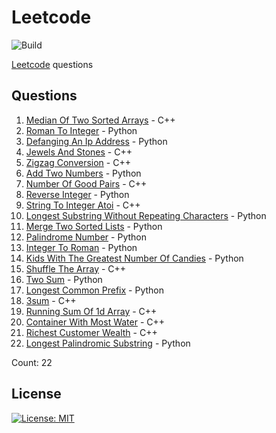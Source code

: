 # Leetcode

![Build](https://github.com/Zeyu-Li/leetcode/workflows/Generate%20MD/badge.svg)

[Leetcode](https://leetcode.com/) questions



## Questions 
 1. [Median Of Two Sorted Arrays](https://leetcode.com/problems/median-of-two-sorted-arrays) - C++ 
 2. [Roman To Integer](https://leetcode.com/problems/roman-to-integer) - Python 
 3. [Defanging An Ip Address](https://leetcode.com/problems/defanging-an-ip-address) - Python 
 4. [Jewels And Stones](https://leetcode.com/problems/jewels-and-stones) - C++ 
 5. [Zigzag Conversion](https://leetcode.com/problems/zigzag-conversion) - C++ 
 6. [Add Two Numbers](https://leetcode.com/problems/add-two-numbers) - Python 
 7. [Number Of Good Pairs](https://leetcode.com/problems/number-of-good-pairs) - C++ 
 8. [Reverse Integer](https://leetcode.com/problems/reverse-integer) - Python 
 9. [String To Integer Atoi](https://leetcode.com/problems/string-to-integer-atoi) - C++ 
 10. [Longest Substring Without Repeating Characters](https://leetcode.com/problems/longest-substring-without-repeating-characters) - Python 
 11. [Merge Two Sorted Lists](https://leetcode.com/problems/merge-two-sorted-lists) - Python 
 12. [Palindrome Number](https://leetcode.com/problems/palindrome-number) - Python 
 13. [Integer To Roman](https://leetcode.com/problems/integer-to-roman) - Python 
 14. [Kids With The Greatest Number Of Candies](https://leetcode.com/problems/kids-with-the-greatest-number-of-candies) - Python 
 15. [Shuffle The Array](https://leetcode.com/problems/shuffle-the-array) - C++ 
 16. [Two Sum](https://leetcode.com/problems/two-sum) - Python 
 17. [Longest Common Prefix](https://leetcode.com/problems/longest-common-prefix) - Python 
 18. [3sum](https://leetcode.com/problems/3sum) - C++ 
 19. [Running Sum Of 1d Array](https://leetcode.com/problems/running-sum-of-1d-array) - C++ 
 20. [Container With Most Water](https://leetcode.com/problems/container-with-most-water) - C++ 
 21. [Richest Customer Wealth](https://leetcode.com/problems/richest-customer-wealth) - C++ 
 22. [Longest Palindromic Substring](https://leetcode.com/problems/longest-palindromic-substring) - Python 

Count: 22


## License

[![License: MIT](https://img.shields.io/badge/License-MIT-blue.svg)](https://opensource.org/licenses/MIT)